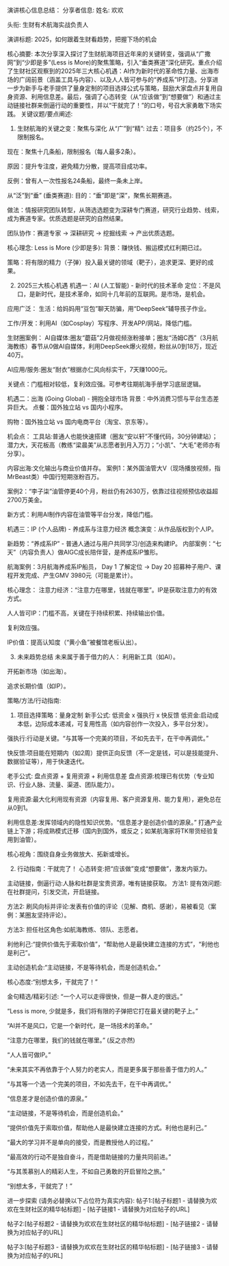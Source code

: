 演讲核心信息总结：
分享者信息:
姓名: 欢欢

头衔: 生财有术航海实战负责人

演讲标题:
2025，如何跟着生财看趋势，把握下场的机会

核心摘要:
本次分享深入探讨了生财航海项目近年来的关键转变，强调从“广撒网”到“少即是多”(Less is More)的聚焦策略，引入“垂类赛道”深化研究。重点介绍了生财社区观察到的2025年三大核心机遇：AI作为新时代的革命性力量、出海市场的广阔前景（涵盖工具与内容）、以及人人皆可参与的“养成系”IP打造。分享进一步为新手与老手提供了量身定制的项目选择公式与策略，鼓励大家盘点并复用自身资源、利用信息差。最后，强调了心态转变（从“应该做”到“想要做”）和通过主动链接社群来倒逼行动的重要性，并以“干就完了！”的口号，号召大家勇敢下场实践。
关键议题/要点阐述:
1. 生财航海的关键之变：聚焦与深化
从“广”到“精”:
过去：项目多（约25个），不限制报名。

现在：聚焦十几条船，限制报名（每人最多2条）。

原因：提升专注度，避免精力分散，提高项目成功率。

反例：曾有人一次性报名24条船，最终一条未上岸。


从“泛”到“垂” (垂类赛道):
目的：“垂”即是“深”，聚焦长期赛道。

做法：情报研究团队转型，从筛选选题变为深耕专门赛道，研究行业趋势、线索，成为赛道专家。优质选题是研究的自然结果。

团队协作：赛道专家 -> 深耕研究 -> 挖掘线索 -> 产出优质选题。


核心理念: Less is More (少即是多):
背景：赚快钱、搬运模式红利期已过。

策略：将有限的精力（子弹）投入最关键的领域（靶子），追求更深、更好的成果。


2. 2025三大核心机遇
机遇一：AI (人工智能) - 新时代的技术革命
定位：不是风口，是新时代，是技术革命，如同十几年前的互联网。是市场，是机会。

应用广泛：
生活：给妈妈用“豆包”聊天防骗，用“DeepSeek”辅导孩子作业。

工作/开发：利用AI（如Cosplay）写程序、开发APP/网站，降低门槛。


生财圈案例：
AI自媒体:圈友“蘑菇”2月做视频涨粉接单；圈友“汤姆C西”（3月航海教练）春节从0做AI自媒体，利用DeepSeek爆火视频，粉丝从0到18万，现近40万。

AI应用/服务:圈友“耐衣”根据亦仁风向标实干，7天赚1000元。


关键点：门槛相对较低，复利效应强。可参考往期航海手册学习底层逻辑。


机遇二：出海 (Going Global) - 拥抱全球市场
背景：中外消费习惯与平台生态差异巨大。
点餐：国外独立站 vs 国内小程序。

购物：国外独立站 vs 国内电商平台（淘宝、京东等）。


机会点：
工具站:普通人也能快速搭建（圈友“安以轩”不懂代码，30分钟建站）；潜力大，天花板高（教练“梁晨美”从志愿者到月入万刀；“小凯”、“大毛”老师亦有分享）。

内容出海:文化输出与商业价值并存。
案例1：某外国油管大V（现场播放视频，指MrBeast类）中国行短期涨粉百万。

案例2：“李子柒”油管停更40个月，粉丝仍有2630万，依靠过往视频预估收益超2700万美金。

新方式：利用AI制作内容在油管等平台分发，降低门槛。




机遇三：IP (个人品牌) - 养成系与注意力经济
概念演变：从作品版权到个人IP。

新趋势：“养成系IP” - 普通人通过与用户共同学习/创造来构建IP。
内部案例：“七天”（内容负责人）做AIGC成长陪伴营，是养成系IP雏形。

航海案例：3月航海养成系IP船员， Day 1 了解定位 -> Day 20 招募种子用户、课程开发完成、产生GMV 3980元（可能是累计）。


核心理念：
注意力经济：“注意力在哪里，钱就在哪里”。IP是获取注意力的有效方式。

人人皆可IP：门槛不高，关键在于持续积累、持续输出价值。

复利效应强。

IP价值：提高认知度（“黄小鱼”被餐馆老板认出）。



3. 未来趋势总结
未来属于善于借力的人：
利用新工具（如AI）。

开拓新市场（如出海）。

追求长期价值（如IP）。


策略/方法/行动指南:
1. 项目选择策略：量身定制
新手公式: 低资金 x 强执行 x 快反馈
低资金:启动成本低，边际成本递减，可复用性高（如内容创作一次投入，多平台分发）。

强执行:行动是关键。“与其等一个完美的项目，不如先去干，在干中再调优。”

快反馈:项目能在短期内（如2周）提供正向反馈（不一定是钱，可以是技能提升、数据验证等），用于快速迭代。


老手公式: 盘点资源 + 复用资源 + 利用信息差
盘点资源:梳理已有优势（专业知识、行业人脉、流量、渠道、团队能力）。

复用资源:最大化利用现有资源（内容复用、客户资源复用、能力复用），避免总在从0到1。

利用信息差:发挥领域内的隐性知识优势。“信息差才是创造价值的源泉。” 打通产业链上下游；将成熟模式迁移（国内到国外，或反之；如某航海家将TK带货经验复用到油管）。

核心视角：围绕自身业务做放大、拓新或增长。


2. 行动指南：干就完了！
心态转变:把“应该做”变成“想要做”，激发内驱力。

主动链接，倒逼行动:人脉和社群是宝贵资源，唯有链接获取。
方法1: 提有效问题:在社群提问，引发交流，开启链接。

方法2: 刷风向标并评论:发表有价值的评论（见解、商机、感谢），易被看见（案例：某圈友坚持评论）。

方法3: 担任社区角色:如航海教练、领队、志愿者。


利他利己:“提供价值先于索取价值”，“帮助他人是最快建立连接的方式”，“利他也是利己”。

主动创造机会:“主动链接，不是等待机会，而是创造机会。”

核心态度:“别想太多，干就完了！”

金句精选/精彩引述:
“一个人可以走得很快，但是一群人走的很远。”

“Less is more, 少就是多，我们将有限的子弹把它打在最关键的靶子上。”

“AI并不是风口，它是一个新时代，是一场技术的革命。”

“注意力在哪里，我们的钱就在哪里。” (反之亦然)

“人人皆可做IP。”

“未来其实不再依靠于个人努力的老实人，而是更多属于那些善于借力的人。”

“与其等一个选一个完美的项目，不如先去干，在干中再调优。”

“信息差才是创造价值的源泉。”

“主动链接，不是等待机会，而是创造机会。”

“提供价值先于索取价值，帮助他人是最快建立连接的方式。利他也是利己。”

“最大的学习并不是单向的接受，而是教授他人的过程。”

“最高效的行动不是独自奋斗，而是借助链接的力量共同前进。”

“与其羡慕别人的精彩人生，不如自己勇敢的开启冒险之旅。”

“别想太多，干就完了！”

进一步探索 (请务必替换以下占位符为真实内容):
帖子1:[帖子标题1 - 请替换为欢欢在生财社区的精华帖标题] - [帖子链接1 - 请替换为对应帖子的URL]

帖子2:[帖子标题2 - 请替换为欢欢在生财社区的精华帖标题] - [帖子链接2 - 请替换为对应帖子的URL]

帖子3:[帖子标题3 - 请替换为欢欢在生财社区的精华帖标题] - [帖子链接3 - 请替换为对应帖子的URL]

